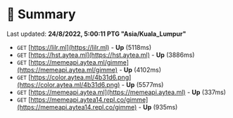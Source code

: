 # 📖 Summary
Last updated: **24/8/2022, 5:00:11 PTG "Asia/Kuala_Lumpur"**

- `GET` [https://lilr.ml](https://lilr.ml) - **Up** (5118ms)
- `GET` [https://hst.aytea.ml](https://hst.aytea.ml) - **Up** (3886ms)
- `GET` [https://memeapi.aytea.ml/gimme](https://memeapi.aytea.ml/gimme) - **Up** (4102ms)
- `GET` [https://color.aytea.ml/4b31d6.png](https://color.aytea.ml/4b31d6.png) - **Up** (5577ms)
- `GET` [https://memeapi.aytea.ml](https://memeapi.aytea.ml) - **Up** (337ms)
- `GET` [https://memeapi.aytea14.repl.co/gimme](https://memeapi.aytea14.repl.co/gimme) - **Up** (935ms)
